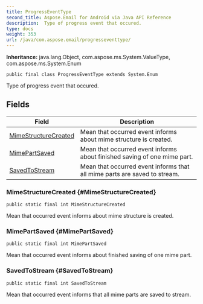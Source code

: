 ```yaml
---
title: ProgressEventType
second_title: Aspose.Email for Android via Java API Reference
description:  Type of progress event that occured.
type: docs
weight: 353
url: /java/com.aspose.email/progresseventtype/
---
```

**Inheritance:**
java.lang.Object, com.aspose.ms.System.ValueType, com.aspose.ms.System.Enum
```
public final class ProgressEventType extends System.Enum
```

Type of progress event that occured.
## Fields

| Field | Description |
| --- | --- |
| [MimeStructureCreated](#MimeStructureCreated) | Mean that occurred event informs about mime structure is created. |
| [MimePartSaved](#MimePartSaved) | Mean that occurred event informs about finished saving of one mime part. |
| [SavedToStream](#SavedToStream) | Mean that occurred event informs that all mime parts are saved to stream. |
### MimeStructureCreated {#MimeStructureCreated}
```
public static final int MimeStructureCreated
```


Mean that occurred event informs about mime structure is created.

### MimePartSaved {#MimePartSaved}
```
public static final int MimePartSaved
```


Mean that occurred event informs about finished saving of one mime part.

### SavedToStream {#SavedToStream}
```
public static final int SavedToStream
```


Mean that occurred event informs that all mime parts are saved to stream.

